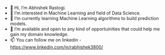 - 👋 Hi, I’m Abhishek Rastogi.
- 👀 I’m interested in Machine Learning and field of Data Science.
- 🌱 I’m currently learning Machine Learning algorithms to build prediction models.
- 💞️ I’m available and open to any kind of opportuinities that could help me gain my domain knowledge.
- 📫 You can follow me on linkedin - https://www.linkedin.com/in/rabhishek3800/ 

<!---
Abhi-3800/Abhi-3800 is a ✨ special ✨ repository because its `README.md` (this file) appears on your GitHub profile.
You can click the Preview link to take a look at your changes.
--->
